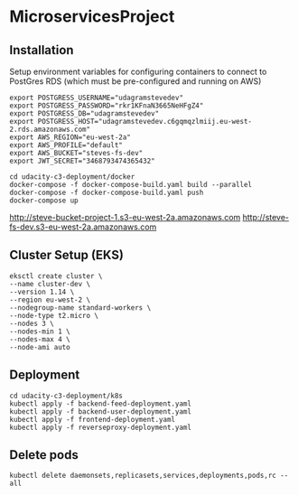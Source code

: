 # MicroservicesProject



## Installation
Setup environment variables for configuring containers to connect to PostGres RDS (which must be pre-configured and running on AWS)
```
export POSTGRESS_USERNAME="udagramstevedev"
export POSTGRESS_PASSWORD="rkr1KFnaN3665NeHFgZ4"
export POSTGRESS_DB="udagramstevedev"
export POSTGRESS_HOST="udagramstevedev.c6gqmqzlmiij.eu-west-2.rds.amazonaws.com"
export AWS_REGION="eu-west-2a"
export AWS_PROFILE="default"
export AWS_BUCKET="steves-fs-dev"
export JWT_SECRET="3468793474365432"
```

```
cd udacity-c3-deployment/docker
docker-compose -f docker-compose-build.yaml build --parallel
docker-compose -f docker-compose-build.yaml push
docker-compose up
```


http://steve-bucket-project-1.s3-eu-west-2a.amazonaws.com
http://steve-fs-dev.s3-eu-west-2a.amazonaws.com


## Cluster Setup (EKS)
```
eksctl create cluster \
--name cluster-dev \
--version 1.14 \
--region eu-west-2 \
--nodegroup-name standard-workers \
--node-type t2.micro \
--nodes 3 \
--nodes-min 1 \
--nodes-max 4 \
--node-ami auto
```

## Deployment
```Shell
cd udacity-c3-deployment/k8s
kubectl apply -f backend-feed-deployment.yaml
kubectl apply -f backend-user-deployment.yaml 
kubectl apply -f frontend-deployment.yaml
kubectl apply -f reverseproxy-deployment.yaml 
```

## Delete pods
```
kubectl delete daemonsets,replicasets,services,deployments,pods,rc --all
```